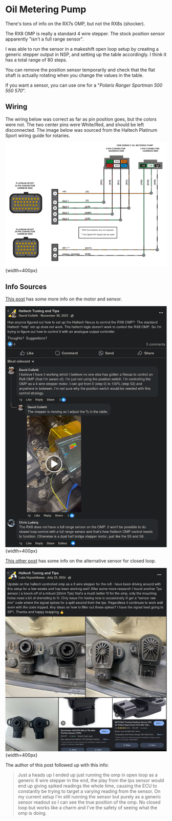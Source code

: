 # Oil Metering Pump
There's tons of info on the RX7s OMP, but not the RX8s (shocker). 

The RX8 OMP is really a standard 4 wire stepper. The stock position sensor apparently "isn't a full range sensor". 

I was able to run the sensor in a makeshift open loop setup by creating a generic stepper output in NSP, and setting up the table accordingly. I think it has a total range of 80 steps.

You can remove the position sensor temporarily and check that the flat shaft is actually rotating when you change the values in the table.

If you want a sensor, you can use one for a "*Polaris Ranger Sportman 500 550 570*".

## Wiring
The wiring below was correct as far as pin position goes, but the colors were not. The two center pins were White/Red, and should be left disconnected. The image below was sourced from the Haltech Platinum Sport wiring guide for rotaries.

![RX8 OMP Wiring](./images/RX8OmpWiring.png){width=400px}


## Info Sources
[This post](https://www.facebook.com/groups/haltechtuningandtips/posts/3496389273913708/) has some more info on the motor and sensor.

![RX8 OMP Post 1](./images/OmpFbPost1.png){width=400px}

[This other post](https://www.facebook.com/groups/haltechtuningandtips/posts/3659143074304993/) has some info on the alternative sensor for closed loop.

![RX8 OMP Post 2](./images/OmpFbPost2.png){width=400px}

The author of this post followed up with this info: 

> Just a heads up I ended up just running the omp in open loop as a generic 6 wire stepper in the end, the play from the tps sensor would end up giving spiked readings the whole time, causing the ECU to constantly be trying to target a varying reading from the sensor. On my current setup I'm still running the sensor but purely as a generic sensor readout so I can see the true position of the omp. No closed loop but works like a charm and I've the safety of seeing what the omp is doing.